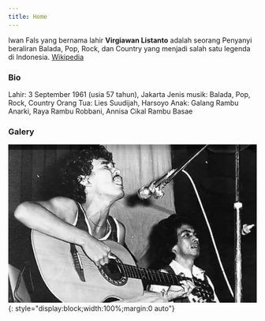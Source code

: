 ```yaml
---
title: Home
---
```

Iwan Fals yang bernama lahir **Virgiawan Listanto** adalah seorang Penyanyi beraliran Balada, Pop, Rock, dan Country yang menjadi salah satu legenda di Indonesia. [Wikipedia](https://id.m.wikipedia.org/wiki/Iwan_Fals)

### Bio

Lahir: 3 September 1961 (usia 57 tahun), Jakarta
Jenis musik: Balada, Pop, Rock, Country
Orang Tua: Lies Suudijah, Harsoyo
Anak: Galang Rambu Anarki, Raya Rambu Robbani, Annisa Cikal Rambu Basae

### Galery

![iwan fals](/1910/IwanFals-1980-an.jpg){: style="display:block;width:100%;margin:0 auto"}
